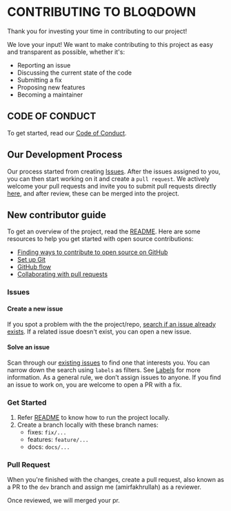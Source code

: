 # CONTRIBUTING TO BLOQDOWN

Thank you for investing your time in contributing to our project!

We love your input! We want to make contributing to this project as easy and transparent as possible, whether it's:

- Reporting an issue
- Discussing the current state of the code
- Submitting a fix
- Proposing new features
- Becoming a maintainer

## CODE OF CONDUCT

To get started, read our [Code of Conduct](./CODE_OF_CONDUCT.md).

## Our Development Process

Our process started from creating [Issues](https://github.com/amirfakhrullah/bloqdown/issues). After the issues assigned to you, you can then start working on it and create a `pull request`. We actively welcome your pull requests and invite you to submit pull requests directly [here](https://github.com/amirfakhrullah/bloqdown/pulls), and after review, these can be merged into the project.

## New contributor guide

To get an overview of the project, read the [README](./README.md). Here are some resources to help you get started with open source contributions:

- [Finding ways to contribute to open source on GitHub](https://docs.github.com/en/get-started/exploring-projects-on-github/finding-ways-to-contribute-to-open-source-on-github)
- [Set up Git](https://docs.github.com/en/get-started/quickstart/set-up-git)
- [GitHub flow](https://docs.github.com/en/get-started/quickstart/github-flow)
- [Collaborating with pull requests](https://docs.github.com/en/github/collaborating-with-pull-requests)

### Issues

#### Create a new issue

If you spot a problem with the the project/repo, [search if an issue already exists](https://docs.github.com/en/github/searching-for-information-on-github/searching-on-github/searching-issues-and-pull-requests#search-by-the-title-body-or-comments). If a related issue doesn't exist, you can open a new issue.

#### Solve an issue

Scan through our [existing issues](https://github.com/amirfakhrullah/bloqdown/issues) to find one that interests you. You can narrow down the search using `labels` as filters. See [Labels](/contributing/how-to-use-labels.md) for more information. As a general rule, we don’t assign issues to anyone. If you find an issue to work on, you are welcome to open a PR with a fix.

### Get Started

1) Refer [README](./README.md) to know how to run the project locally.
2) Create a branch locally with these branch names:
    - fixes: `fix/...`
    - features: `feature/...`
    - docs: `docs/...`

### Pull Request

When you're finished with the changes, create a pull request, also known as a PR to the `dev` branch and assign me (amirfakhrullah) as a reviewer.

Once reviewed, we will merged your pr.
